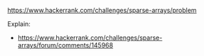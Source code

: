https://www.hackerrank.com/challenges/sparse-arrays/problem

Explain:
- https://www.hackerrank.com/challenges/sparse-arrays/forum/comments/145968
